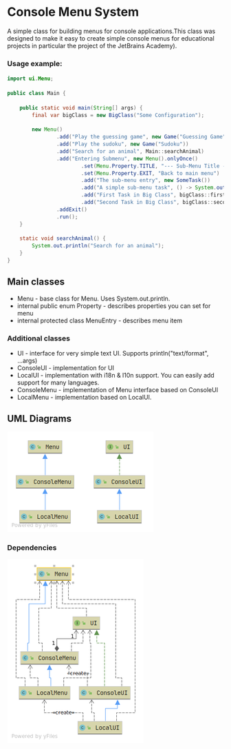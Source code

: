 # Console Menu System

A simple class for building menus for console applications.This class was designed to make it easy to create simple console menus for educational projects in particular the project of the JetBrains Academy).

### Usage example:

```java
import ui.Menu;

public class Main {

    public static void main(String[] args) {
        final var bigClass = new BigClass("Some Configuration");

        new Menu()
                .add("Play the guessing game", new Game("Guessing Game"))
                .add("Play the sudoku", new Game("Sudoku"))
                .add("Search for an animal", Main::searchAnimal)
                .add("Entering Submenu", new Menu().onlyOnce()
                        .set(Menu.Property.TITLE, "--- Sub-Menu Title ---")
                        .set(Menu.Property.EXIT, "Back to main menu")
                        .add("The sub-menu entry", new SomeTask())
                        .add("A simple sub-menu task", () -> System.out.println("A simple task"))
                        .add("First Task in Big Class", bigClass::firstTask)
                        .add("Second Task in Big Class", bigClass::secondTask))
                .addExit()
                .run();
    }

    static void searchAnimal() {
        System.out.println("Search for an animal");
    }
}            
```

## Main classes

- Menu - base class for Menu. Uses System.out.println.
- internal public enum Property - describes properties you can set for menu
- internal protected class MenuEntry -  describes menu item

### Additional classes

- UI - interface for very simple text UI. Supports println("text/format", ...args)
- ConsoleUI - implementation for UI
- LocalUI - implementation with i18n & l10n support. You can easily add support for many languages.
- ConsoleMenu - implementation of Menu interface based on ConsoleUI
- LocalMenu - implementation based on LocalUI. 

## UML Diagrams

![Package ui](ui-uml.png)

### Dependencies

![Dependencies](package_ui_uml_diagram.png)